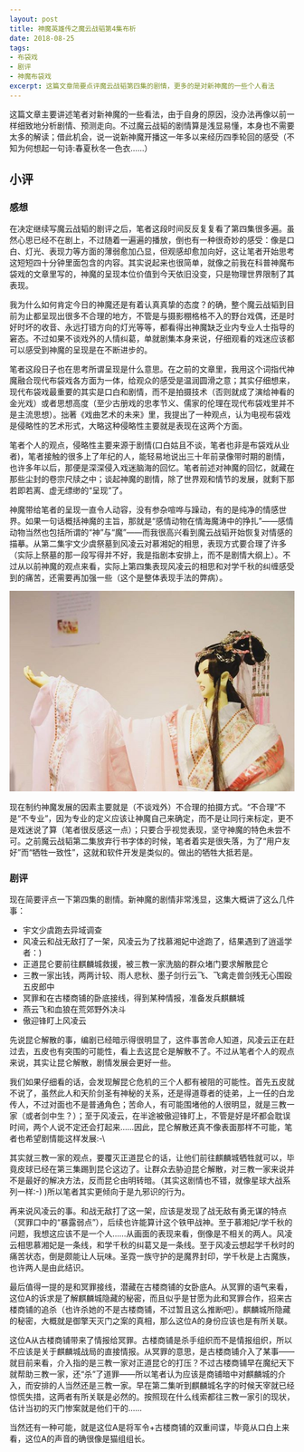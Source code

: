 ```yaml
---
layout: post
title: 神魔英雄传之魔云战韬第4集布析
date: 2018-08-25
tags: 
- 布袋戏 
- 剧评
- 神魔布袋戏
excerpt: 这篇文章简要点评魔云战韬第四集的剧情，更多的是对新神魔的一些个人看法
---
```


这篇文章主要讲述笔者对新神魔的一些看法，由于自身的原因，没办法再像以前一样细致地分析剧情、预测走向。不过魔云战韬的剧情算是浅显易懂，本身也不需要太多的解读；借此机会，说一说新神魔开播这一年多以来经历四季轮回的感受（不知为何想起一句诗:春夏秋冬一色衣……）

## 小评

### 感想

在决定继续写魔云战韬的剧评之后，笔者这段时间反反复复看了第四集很多遍。虽然心思已经不在剧上，不过随着一遍遍的播放，倒也有一种很奇妙的感受：像是口白、灯光、表现力等方面的薄弱愈加凸显，但观感却愈加向好，这让笔者开始思考这短短四十分钟里面包含的内容。其实说起来也很简单，就像之前我在科普神魔布袋戏的文章里写的，神魔的呈现本位价值到今天依旧没变，只是物理世界限制了其表现。

我为什么如何肯定今日的神魔还是有着认真真挚的态度？的确，整个魔云战韬到目前为止都呈现出很多不合理的地方，不管是与摄影棚格格不入的野台戏偶，还是时好时坏的收音、永远打错方向的灯光等等，都看得出神魔缺乏业内专业人士指导的窘态。不过如果不谈戏外的人情纠葛，单就剧集本身来说，仔细观看的戏迷应该都可以感受到神魔的呈现是在不断进步的。

笔者这段日子也在思考所谓呈现是什么意思。在之前的文章里，我用这个词指代神魔融合现代布袋戏各方面为一体，给观众的感受是温润圆滑之意；其实仔细想来，现代布袋戏最重要的其实是口白和剧情，而不是拍摄技术（否则就成了演给神看的金光戏）或者思想高度（至少古册戏的忠孝节义、儒家的伦理在现代布袋戏里并不是主流思想）。拙著《戏曲艺术的未来》里，我提出了一种观点，认为电视布袋戏是侵略性的艺术形式，大略这种侵略性主要就是表现在这两个方面。

笔者个人的观点，侵略性主要来源于剧情(口白姑且不谈，笔者也非是布袋戏从业者)，笔者接触的很多上了年纪的人，能轻易地说出三十年前录像带时期的剧情，也许多年以后，那便是深深侵入戏迷脑海的回忆。笔者前述对神魔的回忆，就藏在那些尘封的卷宗尺牍之中；谈起神魔的剧情，除了世界观和情节的发展，就剩下那若即若离、虚无缥缈的“呈现”了。

神魔带给笔者的呈现一直令人动容，没有参杂喧哗与躁动，有的是纯净的情感世界。如果一句话概括神魔的主旨，那就是“感情动物在情海魔涛中的挣扎”——感情动物当然也包括所谓的“神”与“魔”——而我很高兴看到魔云战韬开始恢复对情感的描摹。从第二集宇文少虞祭墓到风凌云对慕湘妃的相思，表现方式要合理了许多（实际上祭墓的那一段写得并不好，我是指剧本安排上，而不是剧情大纲上）。不过从以前神魔的观点来看，实际上第四集表现风凌云的相思和对学千秋的纠缠感受到的痛苦，还需要再加强一些（这个是整体表现手法的弊病）。

![慕湘妃](/assets/images/2018/MXF.jpeg)

现在制约神魔发展的因素主要就是（不谈戏外）不合理的拍摄方式。“不合理”不是“不专业”，因为专业的定义应该让神魔自己来确定，而不是让同行来标定，更不是戏迷说了算（笔者很反感这一点）；只要合乎视觉表现，坚守神魔的特色未尝不可。之前魔云战韬第二集放弃行书字体的时候，笔者着实是很失落，为了“用户友好”而“牺牲一致性”，这就和软件开发是类似的。做出的牺牲大抵若是。

### 剧评

现在简要评点一下第四集的剧情。新神魔的剧情非常浅显，这集大概讲了这么几件事：

- 宇文少虞跑去异域调查
- 风凌云和战无敌打了一架，风凌云为了找慕湘妃中途跑了，结果遇到了逍遥学者：)
- 正道昆仑要前往麒麟城救援，被三教一家洗脑的群众堵门要求解散昆仑
- 三教一家出钱，两两计较、雨人悲秋、墨子剑行云飞、飞禽走兽剑残无心围殴五皮郎中
- 冥罪和在古楼商铺的卧底接线，得到某种情报，准备发兵麒麟城
- 燕云飞和血狼在荒郊野外决斗
- 傲迎锋盯上风凌云

先说昆仑解散的事，编剧已经暗示得很明显了，这件事苦命人知道，风凌云正在赶过去，五皮也有突围的可能性，看上去这昆仑是解散不了。不过从笔者个人的观点来说，其实让昆仑解散，剧情发展会更好一些。

我们如果仔细看的话，会发现解昆仑危机的三个人都有被阻的可能性。首先五皮就不说了，虽然此人和天阶剑圣有神秘的关系，还是得道尊者的徒弟，上一任的白龙传人，不过对面也不是普通角色；苦命人，有可能围堵他的人很明显，就是三教一家（或者剑中生？）；至于风凌云，在半途被傲迎锋盯上，不管是好是坏都会耽误时间，两个人说不定还会打起来……因此，昆仑解散还真不像表面那样不可能，笔者也希望剧情能这样发展:-\

其实就三教一家的观点，要覆灭正道昆仑的话，让他们前往麒麟城牺牲就可以，毕竟皮球已经在第三集踢到昆仑这边了。让群众去胁迫昆仑解散，对三教一家来说并不是最好的解决方法，反而昆仑由明转暗。（其实这剧情也不错，就像星球大战系列一样:-)  )所以笔者其实更倾向于是九邪识的行为。

再来说风凌云的事。和战无敌打了这一架，应该是发现了战无敌有勇无谋的特点（冥罪口中的“暴露弱点”），后续也许能算计这个铁甲战神。至于慕湘妃/学千秋的问题，我想这应该不是一个人……从画面的表现来看，倒像是不相关的两人。风凌云相思慕湘妃是一条线，和学千秋的纠葛又是一条线。至于风凌云想起学千秋时的痛苦状态，倒是颇能让人玩味。圣霓一族守护的是魔界封印，学千秋是上古魔族，也许两人是由此结识。

最后值得一提的是和冥罪接线，潜藏在古楼商铺的女卧底A。从冥罪的语气来看，这位A的诉求是了解麒麟城隐藏的秘密，而且似乎是甘愿为此和冥罪合作，招来古楼商铺的追杀（也许杀她的不是古楼商铺，不过暂且这么推断吧）。麒麟城所隐藏的秘密，大概就是御擎天灭门之案的真相，那么这位A的身份应该也是有所关联。

这位A从古楼商铺带来了情报给冥罪。古楼商铺是杀手组织而不是情报组织，所以不应该是关于麒麟城战局的直接情报。从冥罪的意思，是古楼商铺介入了某事——就目前来看，介入指的是三教一家对正道昆仑的打压？不过古楼商铺早在魔纪天下就帮助三教一家，还“杀”了道罪——所以笔者认为应该是商铺暗中对麒麟城的介入，而安排的人当然还是三教一家。早在第二集听到麒麟城名字的时候天宰就已经惊慌失措，这两者有所关联是必然的。按照现在什么线索都往三教一家引的现状，估计当初的灭门惨案就是他们干的……

当然还有一种可能，就是这位A是将军令+古楼商铺的双重间谍，毕竟从口白上来看，这位A的声音的确很像是猫组组长。

